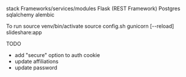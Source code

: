 stack
Frameworks/services/modules
Flask (REST Framework)
Postgres
sqlalchemy 
alembic 


To run
source venv/bin/activate
source config.sh
gunicorn [--reload] slideshare:app


TODO
- add "secure" option to auth cookie
- update affiliations
- update password
